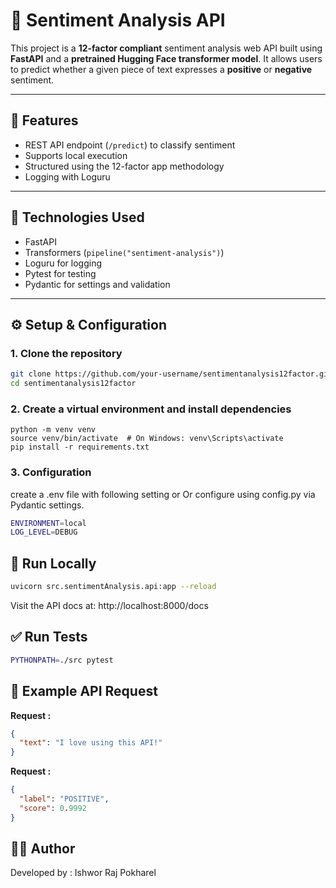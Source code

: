 # 🧠 Sentiment Analysis API

This project is a **12-factor compliant** sentiment analysis web API built using **FastAPI** and a **pretrained Hugging Face transformer model**. It allows users to predict whether a given piece of text expresses a **positive** or **negative** sentiment.

---

## 🚀 Features

- REST API endpoint (`/predict`) to classify sentiment
- Supports local execution
- Structured using the 12-factor app methodology
- Logging with Loguru

---

## 🧰 Technologies Used

- FastAPI
- Transformers (`pipeline("sentiment-analysis")`)
- Loguru for logging
- Pytest for testing
- Pydantic for settings and validation

---

## ⚙️ Setup & Configuration

### 1. Clone the repository

```bash
git clone https://github.com/your-username/sentimentanalysis12factor.git
cd sentimentanalysis12factor
```

### 2. Create a virtual environment and install dependencies
```env
python -m venv venv
source venv/bin/activate  # On Windows: venv\Scripts\activate
pip install -r requirements.txt
```

### 3. Configuration
create a .env file with following setting or Or configure using config.py via Pydantic settings.
```bash
ENVIRONMENT=local
LOG_LEVEL=DEBUG
```

## 🧪 Run Locally
```bash
uvicorn src.sentimentAnalysis.api:app --reload
```
Visit the API docs at: http://localhost:8000/docs

## ✅ Run Tests
```bash
PYTHONPATH=./src pytest
```

## 🧪 Example API Request
**Request  :**
```json
{
  "text": "I love using this API!"
}
```
**Request  :**
```json
{
  "label": "POSITIVE",
  "score": 0.9992
}
```

## 🧑‍💻 Author
Developed by :  Ishwor Raj Pokharel
